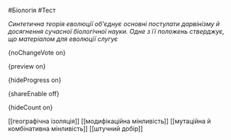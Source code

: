 #Біологія #Тест

*Синтетична теорія еволюції об'єднує основні постулати дарвінізму й досягнення сучасної біологічної науки. Одне з її положень стверджує, що матеріалом для еволюції слугує*

{noChangeVote on}

{preview on}

{hideProgress on}

{shareEnable off}

{hideCount on}

[[географічна ізоляція]]
[[модифікаційна мінливість]]
[[мутаційна й комбінативна мінливість]]
[[штучний добір]]
